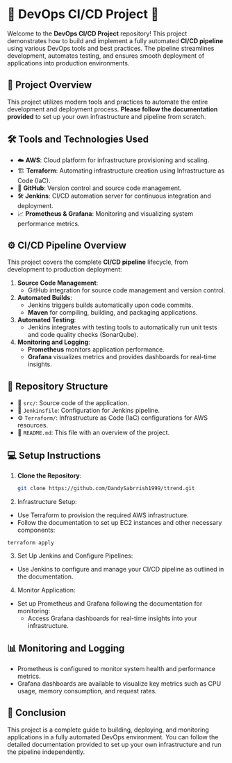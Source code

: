 # 🚀 DevOps CI/CD Project 🔧

Welcome to the **DevOps CI/CD Project** repository! This project demonstrates how to build and implement a fully automated **CI/CD pipeline** using various DevOps tools and best practices. The pipeline streamlines development, automates testing, and ensures smooth deployment of applications into production environments.

## 🌟 Project Overview

This project utilizes modern tools and practices to automate the entire development and deployment process. **Please follow the documentation provided** to set up your own infrastructure and pipeline from scratch.

## 🛠️ Tools and Technologies Used

- ☁️ **AWS**: Cloud platform for infrastructure provisioning and scaling.
- 🏗️ **Terraform**: Automating infrastructure creation using Infrastructure as Code (IaC).
- 🐙 **GitHub**: Version control and source code management.
- 🛠️ **Jenkins**: CI/CD automation server for continuous integration and deployment.
- 📈 **Prometheus & Grafana**: Monitoring and visualizing system performance metrics.

## ⚙️ CI/CD Pipeline Overview

This project covers the complete **CI/CD pipeline** lifecycle, from development to production deployment:

1. **Source Code Management**: 
   - GitHub integration for source code management and version control.
2. **Automated Builds**:
   - Jenkins triggers builds automatically upon code commits.
   - **Maven** for compiling, building, and packaging applications.
3. **Automated Testing**:
   - Jenkins integrates with testing tools to automatically run unit tests and code quality checks (SonarQube).
4. **Monitoring and Logging**:
   - **Prometheus** monitors application performance.
   - **Grafana** visualizes metrics and provides dashboards for real-time insights.

## 📑 Repository Structure

- 📂 `src/`: Source code of the application.
- 📄 `Jenkinsfile`: Configuration for Jenkins pipeline.
- ⚙️ `Terraform/`: Infrastructure as Code (IaC) configurations for AWS resources.
- 📝 `README.md`: This file with an overview of the project.

## 💻 Setup Instructions

1. **Clone the Repository**:
   ```bash
   git clone https://github.com/DandySabrrish1999/ttrend.git
2. Infrastructure Setup:

- Use Terraform to provision the required AWS infrastructure.
- Follow the documentation to set up EC2 instances and other necessary components:
```
terraform apply
```
3. Set Up Jenkins and Configure Pipelines:
- Use Jenkins to configure and manage your CI/CD pipeline as outlined in the documentation.
4. Monitor Application:
- Set up Prometheus and Grafana following the documentation for monitoring:
   - Access Grafana dashboards for real-time insights into your infrastructure.
## 📊 Monitoring and Logging
- Prometheus is configured to monitor system health and performance metrics.
- Grafana dashboards are available to visualize key metrics such as CPU usage, memory consumption, and request rates.
## 📖 Conclusion
This project is a complete guide to building, deploying, and monitoring applications in a fully automated DevOps environment. You can follow the detailed documentation provided to set up your own infrastructure and run the pipeline independently.
